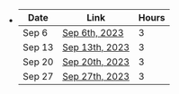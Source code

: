 -
  | Date | Link | Hours |
  |---|---|---|
  | Sep 6 | [Sep 6th, 2023](/journals/2023_09_06.md) | 3 |
  | Sep 13 | [Sep 13th, 2023](/journals/2023_09_13.md) | 3 |
  | Sep 20 | [Sep 20th, 2023](/journals/2023_09_20.md) | 3 |
  | Sep 27 | [Sep 27th, 2023](/journals/2023_09_27.md) | 3 |
